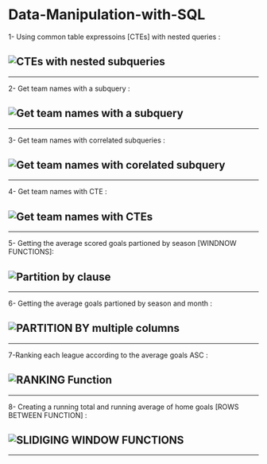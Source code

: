 # Data-Manipulation-with-SQL

1- Using common table expressoins [CTEs] with nested queries :

![CTEs with nested subqueries](https://user-images.githubusercontent.com/121814714/212476165-306e3f53-ce2d-4a7c-a766-4b343cad6c67.PNG)
-----------------------------------------------------------------------------------------------
-----------------------------------------------------------------------------------------------

2- Get team names with a subquery :

![Get team names with a subquery](https://user-images.githubusercontent.com/121814714/212476228-8dbafb5a-d7f6-441a-a8d9-296089400a8d.PNG)
------------------------------------------------------------------------------------------------
-----------------------------------------------------------------------------------------------

3- Get team names with correlated subqueries :

![Get team names with corelated subquery](https://user-images.githubusercontent.com/121814714/212476260-27aee68b-0818-4ce7-bdfc-2c18e4f03ec3.PNG)
-----------------------------------------------------------------------------------------------
-----------------------------------------------------------------------------------------------

4- Get team names with CTE :

![Get team names with CTEs](https://user-images.githubusercontent.com/121814714/212476294-7cce7194-6fc9-4005-896b-549effcc1e13.PNG)
-----------------------------------------------------------------------------------------------
-----------------------------------------------------------------------------------------------

5- Getting the average scored goals partioned by season [WINDNOW FUNCTIONS]:

![Partition by clause](https://user-images.githubusercontent.com/121814714/212476361-c5172cf5-d52a-4832-b563-a2af5aa0deec.PNG)
-----------------------------------------------------------------------------------------------
-----------------------------------------------------------------------------------------------

6- Getting the average goals partioned by season and month :

![PARTITION BY multiple columns](https://user-images.githubusercontent.com/121814714/212476385-491b99a2-3438-41b1-9e99-0ab20c9fe83d.PNG)
-----------------------------------------------------------------------------------------------
-----------------------------------------------------------------------------------------------

7-Ranking each league according to the average goals ASC :

![RANKING Function](https://user-images.githubusercontent.com/121814714/212476416-3486d069-8b8c-4ec4-ae4a-0c77b1b9b2e9.PNG)
-----------------------------------------------------------------------------------------------
-----------------------------------------------------------------------------------------------

8- Creating a running total and running average of home goals [ROWS BETWEEN FUNCTION] :

![SLIDIGING WINDOW FUNCTIONS](https://user-images.githubusercontent.com/121814714/212476471-2d5ec8ef-a7c2-4cec-8f96-c5c2d42d4e82.PNG)
-----------------------------------------------------------------------------------------------
-----------------------------------------------------------------------------------------------



